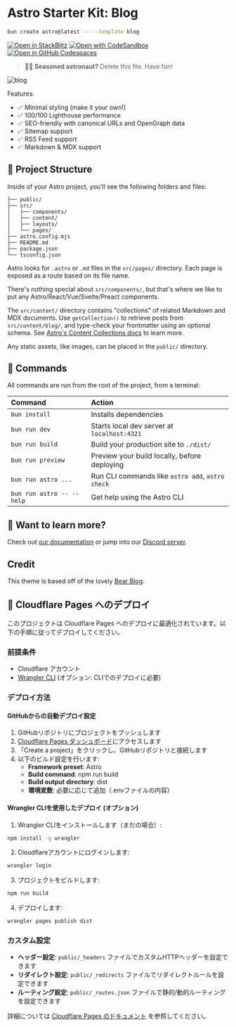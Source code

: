 # Astro Starter Kit: Blog

```sh
bun create astro@latest -- --template blog
```

[![Open in StackBlitz](https://developer.stackblitz.com/img/open_in_stackblitz.svg)](https://stackblitz.com/github/withastro/astro/tree/latest/examples/blog)
[![Open with CodeSandbox](https://assets.codesandbox.io/github/button-edit-lime.svg)](https://codesandbox.io/p/sandbox/github/withastro/astro/tree/latest/examples/blog)
[![Open in GitHub Codespaces](https://github.com/codespaces/badge.svg)](https://codespaces.new/withastro/astro?devcontainer_path=.devcontainer/blog/devcontainer.json)

> 🧑‍🚀 **Seasoned astronaut?** Delete this file. Have fun!

![blog](https://github.com/withastro/astro/assets/2244813/ff10799f-a816-4703-b967-c78997e8323d)

Features:

- ✅ Minimal styling (make it your own!)
- ✅ 100/100 Lighthouse performance
- ✅ SEO-friendly with canonical URLs and OpenGraph data
- ✅ Sitemap support
- ✅ RSS Feed support
- ✅ Markdown & MDX support

## 🚀 Project Structure

Inside of your Astro project, you'll see the following folders and files:

```text
├── public/
├── src/
│   ├── components/
│   ├── content/
│   ├── layouts/
│   └── pages/
├── astro.config.mjs
├── README.md
├── package.json
└── tsconfig.json
```

Astro looks for `.astro` or `.md` files in the `src/pages/` directory. Each page is exposed as a route based on its file name.

There's nothing special about `src/components/`, but that's where we like to put any Astro/React/Vue/Svelte/Preact components.

The `src/content/` directory contains "collections" of related Markdown and MDX documents. Use `getCollection()` to retrieve posts from `src/content/blog/`, and type-check your frontmatter using an optional schema. See [Astro's Content Collections docs](https://docs.astro.build/en/guides/content-collections/) to learn more.

Any static assets, like images, can be placed in the `public/` directory.

## 🧞 Commands

All commands are run from the root of the project, from a terminal:

| Command                   | Action                                           |
| :------------------------ | :----------------------------------------------- |
| `bun install`             | Installs dependencies                            |
| `bun run dev`             | Starts local dev server at `localhost:4321`      |
| `bun run build`           | Build your production site to `./dist/`          |
| `bun run preview`         | Preview your build locally, before deploying     |
| `bun run astro ...`       | Run CLI commands like `astro add`, `astro check` |
| `bun run astro -- --help` | Get help using the Astro CLI                     |

## 👀 Want to learn more?

Check out [our documentation](https://docs.astro.build) or jump into our [Discord server](https://astro.build/chat).

## Credit

This theme is based off of the lovely [Bear Blog](https://github.com/HermanMartinus/bearblog/).

## 🚀 Cloudflare Pages へのデプロイ

このプロジェクトは Cloudflare Pages へのデプロイに最適化されています。以下の手順に従ってデプロイしてください。

### 前提条件

- Cloudflare アカウント
- [Wrangler CLI](https://developers.cloudflare.com/workers/wrangler/install-and-update/) (オプション: CLIでのデプロイに必要)

### デプロイ方法

#### GitHubからの自動デプロイ設定

1. GitHubリポジトリにプロジェクトをプッシュします
2. [Cloudflare Pages ダッシュボード](https://dash.cloudflare.com/?to=/:account/pages)にアクセスします
3. 「Create a project」をクリックし、GitHubリポジトリと接続します
4. 以下のビルド設定を行います:
   - **Framework preset**: Astro
   - **Build command**: npm run build
   - **Build output directory**: dist
   - **環境変数**: 必要に応じて追加（.envファイルの内容）

#### Wrangler CLIを使用したデプロイ (オプション)

1. Wrangler CLIをインストールします（まだの場合）:
```bash
npm install -g wrangler
```

2. Cloudflareアカウントにログインします:
```bash
wrangler login
```

3. プロジェクトをビルドします:
```bash
npm run build
```

4. デプロイします:
```bash
wrangler pages publish dist
```

### カスタム設定

- **ヘッダー設定**: `public/_headers` ファイルでカスタムHTTPヘッダーを設定できます
- **リダイレクト設定**: `public/_redirects` ファイルでリダイレクトルールを設定できます
- **ルーティング設定**: `public/_routes.json` ファイルで静的/動的ルーティングを設定できます

詳細については [Cloudflare Pages のドキュメント](https://developers.cloudflare.com/pages/) を参照してください。
